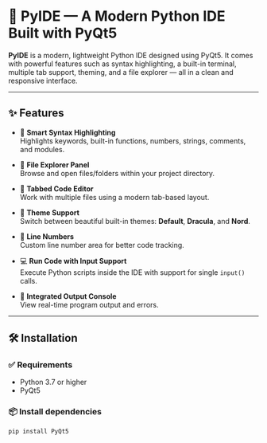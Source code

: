 # 🐍 PyIDE — A Modern Python IDE Built with PyQt5

**PyIDE** is a modern, lightweight Python IDE designed using PyQt5. It comes with powerful features such as syntax highlighting, a built-in terminal, multiple tab support, theming, and a file explorer — all in a clean and responsive interface.

---

## ✨ Features

- 🧠 **Smart Syntax Highlighting**  
  Highlights keywords, built-in functions, numbers, strings, comments, and modules.

- 🧭 **File Explorer Panel**  
  Browse and open files/folders within your project directory.

- 📄 **Tabbed Code Editor**  
  Work with multiple files using a modern tab-based layout.

- 🎨 **Theme Support**  
  Switch between beautiful built-in themes: **Default**, **Dracula**, and **Nord**.

- 🔢 **Line Numbers**  
  Custom line number area for better code tracking.

- 💻 **Run Code with Input Support**  
  Execute Python scripts inside the IDE with support for single `input()` calls.

- 🧹 **Integrated Output Console**  
  View real-time program output and errors.

---

## 🛠️ Installation

### ✅ Requirements

- Python 3.7 or higher
- PyQt5

### 📦 Install dependencies
```bash
pip install PyQt5
